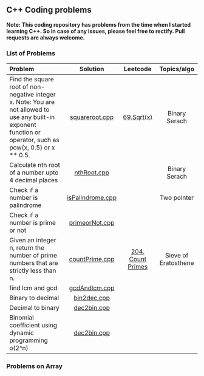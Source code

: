 ## C++ Coding problems

**Note: This coding repository has problems from the time when I started learning C++. So in case of any issues, please feel free to rectify. Pull requests are always welcome.**

### List of Problems
| Problem | Solution | Leetcode | Topics/algo |
| :------------ | :----------: | :----------: |  :----------: |
| Find the square root of non-negative integer x. Note: You are not allowed to use any built-in exponent function or operator, such as pow(x, 0.5) or x ** 0.5. | [squareroot.cpp](./squareroot.cpp) | [69.Sqrt(x)](https://leetcode.com/problems/sqrtx/description/) | Binary Serach |
| Calculate nth root of a number upto 4 decimal places | [nthRoot.cpp](./nthRoot.cpp) | | Binary Serach |
| Check if a number is palindrome| [isPalindrome.cpp](./isPalindrome.cpp) | | Two pointer |
| Check if a number is prime or not| [primeorNot.cpp](./primeorNot.cpp) | | |
| Given an integer n, return the number of prime numbers that are strictly less than n. | [countPrime.cpp](./countPrime.cpp) | [204. Count Primes](https://leetcode.com/problems/count-primes/description/) | Sieve of Eratosthene |
| find lcm and gcd | [gcdAndlcm.cpp](./gcdAndlcm.cpp) | | |
| Binary to decimal | [bin2dec.cpp](./bin2dec.cpp) | | |
| Decimal to binary| [dec2bin.cpp](./dec2bin.cpp) | | |
| Binomial coefficient using dynamic programming o(2^n)| [dec2bin.cpp](./dec2bin.cpp) | | |






### Problems on Array


